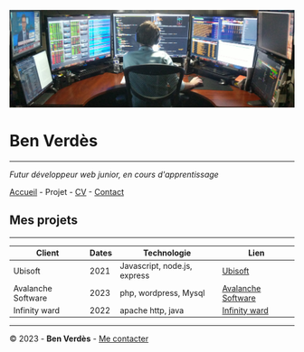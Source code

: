 ![photo d'un dev](img/dev.png)

# Ben Verdès

---

_Futur développeur web junior, en cours d'apprentissage_

[Accueil](Page%20d'accueil.md) - Projet - [CV](CV.md) - [Contact](Contact.md)


## Mes projets

---

Client | Dates | Technologie | Lien
----- | ----- | ---         | ---  
Ubisoft |2021 |Javascript, node.js, express|[Ubisoft](https://www.ubisoft.com/fr-fr/)
Avalanche Software|2023| php, wordpress, Mysql|[Avalanche Software](https://www.avalanchesoftware.com/)
Infinity ward | 2022 | apache http, java | [Infinity ward](https://www.infinityward.com/)


---

© 2023 - __Ben Verdès__ - [Me contacter](Contact.md)
